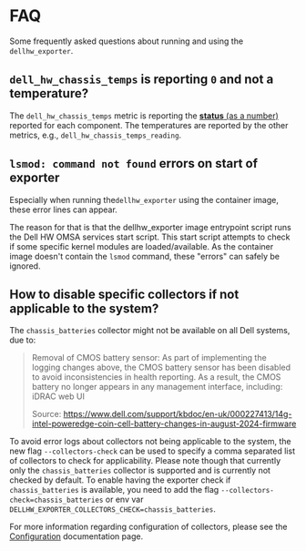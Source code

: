 # FAQ

Some frequently asked questions about running and using the `dellhw_exporter`.

## `dell_hw_chassis_temps` is reporting `0` and not a temperature?

The `dell_hw_chassis_temps` metric is reporting the [**status** (as a number)](metrics.md#what-do-the-metrics-mean) reported for each component.
The temperatures are reported by the other metrics, e.g., `dell_hw_chassis_temps_reading`.

## `lsmod: command not found` errors on start of exporter

Especially when running the`dellhw_exporter` using the container image, these error lines can appear.

The reason for that is that the dellhw_exporter image entrypoint script runs the Dell HW OMSA services start script. This start script attempts to check if some specific kernel modules are loaded/available.
As the container image doesn't contain the `lsmod` command, these "errors" can safely be ignored.

## How to disable specific collectors if not applicable to the system?

The `chassis_batteries` collector might not be available on all Dell systems, due to:

> Removal of CMOS battery sensor:
> As part of implementing the logging changes above, the CMOS battery sensor has been disabled to avoid inconsistencies in health reporting. As a result, the CMOS battery no longer appears in any management interface, including:
iDRAC web UI
>
> Source: <https://www.dell.com/support/kbdoc/en-uk/000227413/14g-intel-poweredge-coin-cell-battery-changes-in-august-2024-firmware>

To avoid error logs about collectors not being applicable to the system, the new flag `--collectors-check` can be used to specify a comma separated list of collectors to check for applicability.
Please note though that currently only the `chassis_batteries` collector is supported and is currently not checked by default.
To enable having the exporter check if `chassis_batteries` is available, you need to add the flag `--collectors-check=chassis_batteries` or env var `DELLHW_EXPORTER_COLLECTORS_CHECK=chassis_batteries`.

For more information regarding configuration of collectors, please see the [Configuration](configuration.md#collectors-configuration) documentation page.
